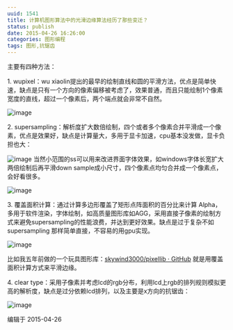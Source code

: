 ```yaml
---
uuid: 1541
title: 计算机图形算法中的光滑边缘算法经历了那些变迁？
status: publish
date: 2015-04-26 16:26:00
categories: 图形编程
tags: 图形,抗锯齿
---
```

主要有四种方法：

1\. wupixel：wu xiaolin提出的最早的绘制直线和圆的平滑方法，优点是简单快速，缺点是只有一个方向的像素偏移被考虑了，效果普通，而且只能绘制1个像素宽度的直线，超过一个像素后，两个端点就会非常不自然。

![image](https://skywind3000.github.io/images/blog/wp-content/2015/08/image_thumb5.png)

2\. supersampling：解析度扩大数倍绘制，四个或者多个像素合并平滑成一个像素，优点是效果好，缺点是计算量大，多用于显卡加速，cpu基本没发做，显卡负担也大：

![image](https://skywind3000.github.io/images/blog/wp-content/2015/08/image_thumb6.png)
当然小范围的ss可以用来改进界面字体效果，如windows字体长宽扩大两倍绘制后再平滑down sample成小尺寸，四个像素点均匀合并成一个像素点，会好看很多。

![image](https://skywind3000.github.io/images/blog/wp-content/2015/08/image_thumb7.png)

3\. 覆盖面积计算：通过计算多边形覆盖了矩形点阵面积的百分比来计算 Alpha，多用于软件渲染，字体绘制，如高质量图形库如AGG，采用直接子像素的绘制方式来避免supersampling的性能浪费，并达到更好效果。缺点是过于复杂不如supersampling 那样简单直接，不容易的用gpu实现。

![image](https://skywind3000.github.io/images/blog/wp-content/2015/08/image_thumb8.png)

比如我五年前做的一个玩具图形库：[skywind3000/pixellib · GitHub](https://github.com/skywind3000/pixellib)
就是用覆盖面积计算方式来平滑边缘。

4\. clear type：采用子像素并考虑lcd的rgb分布，利用lcd上rgb的排列规则模拟更高的解析度，缺点是过分依赖lcd排列，以及主要是x方向的抗锯齿：

![image](https://skywind3000.github.io/images/blog/wp-content/2015/08/image_thumb9.png)

编辑于 2015-04-26

